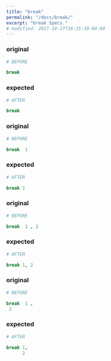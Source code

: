 ```yaml
---
title: "break"
permalink: "/docs/break/"
excerpt: "break Specs."
# modified: 2017-10-27T16:25:30-04:00
---
```

### original
```ruby
# BEFORE

break

```
### expected
```ruby
# AFTER

break

```
### original
```ruby
# BEFORE

break  1

```
### expected
```ruby
# AFTER

break 1

```
### original
```ruby
# BEFORE

break  1 , 2

```
### expected
```ruby
# AFTER

break 1, 2

```
### original
```ruby
# BEFORE

break  1 , 
 2

```
### expected
```ruby
# AFTER

break 1,
      2
```
